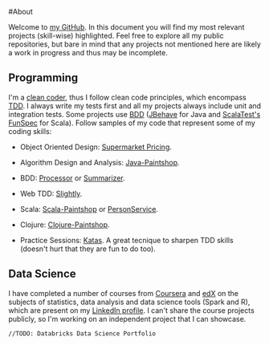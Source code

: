 #About

Welcome to [my GitHub](https://github.com/marciogualtieri?tab=repositories). In this document you will find my most relevant projects (skill-wise) highlighted. Feel free to explore all my public repositories, but bare in mind that any projects not mentioned here are likely a work in progress and thus may be incomplete.

## Programming

I'm a [clean coder](http://cleancoders.com), thus I follow clean code principles, which encompass [TDD](https://en.wikipedia.org/wiki/Test-driven_development). I always write my tests first and all my projects always include unit and integration tests. Some projects use [BDD](https://en.wikipedia.org/wiki/Behavior-driven_development) ([JBehave](http://jbehave.org/) for Java and [ScalaTest's FunSpec](http://www.scalatest.org/user_guide/tests_as_specifications) for Scala). Follow samples of my code that represent some of my coding skills:

* Object Oriented Design: [Supermarket Pricing](https://github.com/marciogualtieri/Katas/tree/master/SupermarketPricing).

* Algorithm Design and Analysis: [Java-Paintshop](https://github.com/marciogualtieri/Java-PaintShop).

* BDD: [Processor](https://github.com/marciogualtieri/Processor) or [Summarizer](https://github.com/marciogualtieri/Summarizer).

* Web TDD: [Slightly](https://github.com/marciogualtieri/Slightly).

* Scala: [Scala-Paintshop](https://github.com/marciogualtieri/Scala-PaintShop) or [PersonService](https://github.com/marciogualtieri/PersonService).

* Clojure: [Clojure-Paintshop](https://github.com/marciogualtieri/Clojure-PaintShop).

* Practice Sessions: [Katas](https://github.com/marciogualtieri/Katas). A great tecnique to sharpen TDD skills (doesn't hurt that they are fun to do too).

## Data Science

I have completed a number of courses from [Coursera](https://www.coursera.org/) and [edX](https://www.edx.org/) on the subjects of statistics, data analysis and data science tools (Spark and R), which are present on my [LinkedIn profile](https://www.linkedin.com/in/marcio-gualtieri-999773b). I can't share the course projects publicly, so I'm working on an independent project that I can showcase.

    //TODO: Databricks Data Science Portfolio


